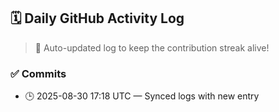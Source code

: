 ## 🗓️ Daily GitHub Activity Log

> 🤖 Auto-updated log to keep the contribution streak alive!

### ✅ Commits

- 🕒 2025-08-30 17:18 UTC — Synced logs with new entry

